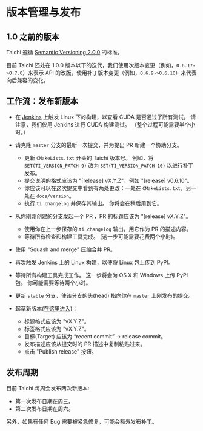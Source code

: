 # 版本管理与发布

## 1.0 之前的版本

Taichi 遵循 [Semantic Versioning 2.0.0](https://semver.org/) 的标准。

目前 Taichi 还处在 1.0.0 版本以下的迭代，我们使用次版本变更（例如，`0.6.17->0.7.0`）来表示 API 的改版，使用补丁版本变更（例如，`0.6.9->0.6.10`）来代表向后兼容的变化。

## 工作流：发布新版本

- 在 [Jenkins](http://f11.csail.mit.edu:8080/job/taichi/) 上触发 Linux 下的构建，以查看 CUDA 是否通过了所有测试。 请注意，我们仅用 Jenkins 进行 CUDA 构建测试。 （整个过程可能需要半个小时。）

- 请克隆 `master` 分支的最新一次提交，并为提出 PR 新建一个协助分支。

  - 更新 `CMakeLists.txt` 开头的 Taichi 版本号。 例如，将 `SET(TI_VERSION_PATCH 9)` 改为 `SET(TI_VERSION_PATCH 10)` 以进行补丁发布。
  - 提交说明的格式应该为 "[release] vX.Y.Z"，例如 "[release] v0.6.10"。
  - 你应该可以在这次提交中看到有两处更改：一处在 `CMakeLists.txt`，另一处在 `docs/version`。
  - 执行 `ti changelog` 并保存其输出。 你将会在稍后用到它。

- 从你刚刚创建的分支发起一个 PR ，PR 的标题应该为 "[release] vX.Y.Z"。

  - 使用你在上一步保存的 `ti changelog` 输出，用它作为 PR 的描述内容。
  - 等待所有检查和构建工具完成。 (这一步可能需要花费两个小时)。

- 使用 "Squash and merge" 压缩合并 PR。

- 再次触发 Jenkins 上的 Linux 构建，以便将 Linux 包上传到 PyPI。

- 等待所有构建工具完成工作。 这一步将会为 OS X 和 Windows 上传 PyPI 包。 你可能需要等待两个小时。

- 更新 `stable` 分支，使该分支的头(head) 指向你在 `master` 上刚发布的提交。

- 起草新版本[(在这里进入)](https://github.com/taichi-dev/taichi/releases)：

  - 标题格式应该为 "vX.Y.Z"。
  - 标签格式应该为 "vX.Y.Z"。
  - 目标(Target) 应该为 “recent commit” -> release commit。
  - 发布描述应该从提交时的 PR 描述中复制粘贴过来。
  - 点击 "Publish release" 按钮。

## 发布周期

目前 Taichi 每周会发布两次新版本:

- 第一次发布日期在周三。
- 第二次发布日期在周六。

另外，如果有任何 Bug 需要被紧急修复，可能会额外发布补丁。
